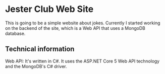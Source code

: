 # Jester Club Web Site
This is going to be a simple website about jokes.
Currently I started working on the backend of the site, which is a Web API that uses a MongoDB database.

## Technical information
 Web API: It's written in C#. It uses the ASP.NET Core 5 Web API technology and the MongoDB's C# driver.
